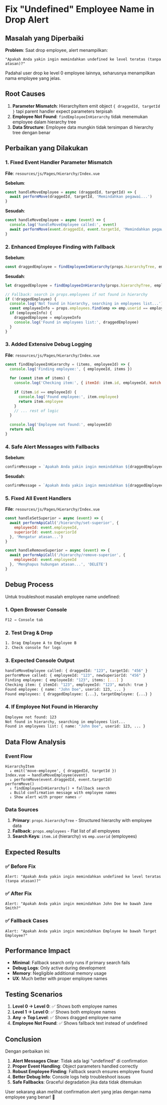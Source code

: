 # Fix "Undefined" Employee Name in Drop Alert

## Masalah yang Diperbaiki

**Problem**: Saat drop employee, alert menampilkan:
```
"Apakah Anda yakin ingin memindahkan undefined ke level teratas (tanpa atasan)?"
```

Padahal user drop ke level 0 employee lainnya, seharusnya menampilkan nama employee yang jelas.

## Root Causes

1. **Parameter Mismatch**: HierarchyItem emit object `{ draggedId, targetId }` tapi parent handler expect parameters terpisah
2. **Employee Not Found**: `findEmployeeInHierarchy` tidak menemukan employee dalam hierarchy tree
3. **Data Structure**: Employee data mungkin tidak tersimpan di hierarchy tree dengan benar

## Perbaikan yang Dilakukan

### 1. Fixed Event Handler Parameter Mismatch
**File**: `resources/js/Pages/Hierarchy/Index.vue`

**Sebelum**:
```javascript
const handleMoveEmployee = async (draggedId, targetId) => {
  await performMove(draggedId, targetId, 'Memindahkan pegawai...')
}
```

**Sesudah**:
```javascript
const handleMoveEmployee = async (event) => {
  console.log('handleMoveEmployee called:', event)
  await performMove(event.draggedId, event.targetId, 'Memindahkan pegawai...')
}
```

### 2. Enhanced Employee Finding with Fallback
**Sebelum**:
```javascript
const draggedEmployee = findEmployeeInHierarchy(props.hierarchyTree, employeeId)
```

**Sesudah**:
```javascript
let draggedEmployee = findEmployeeInHierarchy(props.hierarchyTree, employeeId)

// Fallback: search in props.employees if not found in hierarchy
if (!draggedEmployee) {
  console.log('Not found in hierarchy, searching in employees list...')
  const employeeInfo = props.employees.find(emp => emp.userid == employeeId)
  if (employeeInfo) {
    draggedEmployee = employeeInfo
    console.log('Found in employees list:', draggedEmployee)
  }
}
```

### 3. Added Extensive Debug Logging
**File**: `resources/js/Pages/Hierarchy/Index.vue`

```javascript
const findEmployeeInHierarchy = (items, employeeId) => {
  console.log('Finding employee:', { employeeId, items })
  
  for (const item of items) {
    console.log('Checking item:', { itemId: item.id, employeeId, match: item.id == employeeId })
    
    if (item.id == employeeId) {
      console.log('Found employee:', item.employee)
      return item.employee
    }
    // ... rest of logic
  }
  
  console.log('Employee not found:', employeeId)
  return null
}
```

### 4. Safe Alert Messages with Fallbacks
**Sebelum**:
```javascript
confirmMessage = `Apakah Anda yakin ingin memindahkan ${draggedEmployee?.name} ke bawah ${targetEmployee?.name}?`
```

**Sesudah**:
```javascript
confirmMessage = `Apakah Anda yakin ingin memindahkan ${draggedEmployee?.name || 'Employee'} ke bawah ${targetEmployee?.name || 'Target Employee'}?`
```

### 5. Fixed All Event Handlers
**File**: `resources/js/Pages/Hierarchy/Index.vue`

```javascript
const handleSetSuperior = async (event) => {
  await performApiCall('/hierarchy/set-superior', {
    employeeId: event.employeeId,
    superiorId: event.superiorId
  }, 'Mengatur atasan...')
}

const handleRemoveSuperior = async (event) => {
  await performApiCall('/hierarchy/remove-superior', {
    employeeId: event.employeeId
  }, 'Menghapus hubungan atasan...', 'DELETE')
}
```

## Debug Process

Untuk troubleshoot masalah employee name undefined:

### 1. Open Browser Console
```bash
F12 → Console tab
```

### 2. Test Drag & Drop
```bash
1. Drag Employee A to Employee B
2. Check console for logs
```

### 3. Expected Console Output
```bash
handleMoveEmployee called: { draggedId: "123", targetId: "456" }
performMove called: { employeeId: "123", newSuperiorId: "456" }
Finding employee: { employeeId: "123", items: [...] }
Checking item: { itemId: "123", employeeId: "123", match: true }
Found employee: { name: "John Doe", userid: 123, ... }
Found employees: { draggedEmployee: {...}, targetEmployee: {...} }
```

### 4. If Employee Not Found in Hierarchy
```bash
Employee not found: 123
Not found in hierarchy, searching in employees list...
Found in employees list: { name: "John Doe", userid: 123, ... }
```

## Data Flow Analysis

### Event Flow
```
HierarchyItem
  ↓ emit('move-employee', { draggedId, targetId })
Index.vue → handleMoveEmployee(event)
  ↓ performMove(event.draggedId, event.targetId)
performMove()
  ↓ findEmployeeInHierarchy() + fallback search
  ↓ Build confirmation message with employee names
  ↓ Show alert with proper names ✅
```

### Data Sources
1. **Primary**: `props.hierarchyTree` - Structured hierarchy with employee data
2. **Fallback**: `props.employees` - Flat list of all employees
3. **Search Keys**: `item.id` (hierarchy) vs `emp.userid` (employees)

## Expected Results

### ✅ **Before Fix**
```
Alert: "Apakah Anda yakin ingin memindahkan undefined ke level teratas (tanpa atasan)?"
```

### ✅ **After Fix**
```
Alert: "Apakah Anda yakin ingin memindahkan John Doe ke bawah Jane Smith?"
```

### ✅ **Fallback Cases**
```
Alert: "Apakah Anda yakin ingin memindahkan Employee ke bawah Target Employee?"
```

## Performance Impact

- **Minimal**: Fallback search only runs if primary search fails
- **Debug Logs**: Only active during development
- **Memory**: Negligible additional memory usage
- **UX**: Much better with proper employee names

## Testing Scenarios

1. **Level 0 → Level 0**: ✅ Shows both employee names
2. **Level 1 → Level 0**: ✅ Shows both employee names  
3. **Any → Top Level**: ✅ Shows dragged employee name
4. **Employee Not Found**: ✅ Shows fallback text instead of undefined

## Conclusion

Dengan perbaikan ini:

1. **Alert Messages Clear**: Tidak ada lagi "undefined" di confirmation
2. **Proper Event Handling**: Object parameters handled correctly
3. **Robust Employee Finding**: Fallback search ensures employee found
4. **Better Debug Info**: Console logs help troubleshoot issues
5. **Safe Fallbacks**: Graceful degradation jika data tidak ditemukan

User sekarang akan melihat confirmation alert yang jelas dengan nama employee yang benar! 🎉
